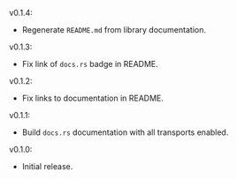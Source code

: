 v0.1.4:
  * Regenerate `README.md` from library documentation.

v0.1.3:
  * Fix link of `docs.rs` badge in README.

v0.1.2:
  * Fix links to documentation in README.

v0.1.1:
  * Build `docs.rs` documentation with all transports enabled.

v0.1.0:
  * Initial release.
